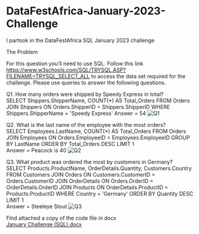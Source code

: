 # DataFestAfrica-January-2023-Challenge
I partook in the DataFestAfrica SQL January 2023 challenge 

The Problem

For this question you’ll need to use SQL. Follow this link https://www.w3schools.com/SQL/TRYSQL.ASP?FILENAME=TRYSQL_SELECT_ALL to access the data set required for the challenge. 
Please use queries to answer the following questions. 

Q1. How many orders were shipped by Speedy Express in total?      
SELECT Shippers.ShipperName, COUNT(*) AS Total_Orders
FROM Orders JOIN Shippers ON Orders.ShipperID = Shippers.ShipperID 
WHERE Shippers.ShipperName = 'Speedy Express'
Answer = 54
![Q1](https://user-images.githubusercontent.com/96332895/215300572-3f70b8e0-3937-4f2f-9e8e-53fc7e22c4e1.jpg)

Q2. What is the last name of the employee with the most orders?   
SELECT Employees.LastName, COUNT(*) AS Total_Orders
FROM Orders
JOIN Employees ON Orders.EmployeeID = Employees.EmployeeID 
GROUP BY LastName
ORDER BY Total_Orders DESC
LIMIT 1   
Answer = Peacock is 40
![Q2](https://user-images.githubusercontent.com/96332895/215300625-222c1df1-bf0b-4ae6-8f0b-739f9520aa13.jpg)

Q3. What product was ordered the most by customers in Germany?   
SELECT  Products.ProductName, OrderDetails.Quantity, Customers.Country
FROM Customers
JOIN Orders ON Customers.CustomerID = Orders.CustomerID
JOIN OrderDetails ON Orders.OrderID = OrderDetails.OrderID
JOIN Products ON OrderDetails.ProductID = Products.ProductID
WHERE Country = 'Germany'
ORDER BY Quantity DESC
LIMIT 1   
Answer = Steeleye Stout 
![Q3](https://user-images.githubusercontent.com/96332895/215300655-2314fb44-6554-43a9-99d9-8157d049fdc3.jpg)

FInd attached a copy of the code file in docx   
[January Challenge (SQL).docx](https://github.com/Khingcly/DataFestAfrica-January-2023-Challenge/files/10528796/January.Challenge.SQL.docx)

